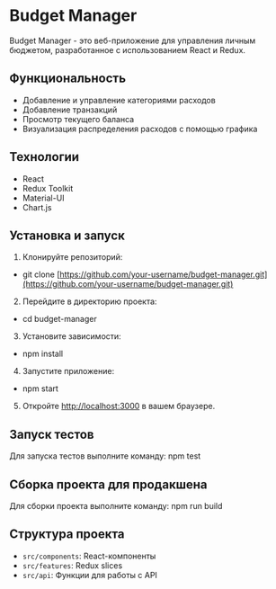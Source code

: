 # Budget Manager

Budget Manager - это веб-приложение для управления личным бюджетом, разработанное с использованием React и Redux.

## Функциональность

- Добавление и управление категориями расходов
- Добавление транзакций
- Просмотр текущего баланса
- Визуализация распределения расходов с помощью графика

## Технологии

- React
- Redux Toolkit
- Material-UI
- Chart.js

## Установка и запуск

1. Клонируйте репозиторий:
- git clone [https://github.com/your-username/budget-manager.git](https://github.com/your-username/budget-manager.git)

2. Перейдите в директорию проекта:
- cd budget-manager

3. Установите зависимости:
- npm install

4. Запустите приложение:
- npm start

5. Откройте [http://localhost:3000](http://localhost:3000) в вашем браузере.

## Запуск тестов

Для запуска тестов выполните команду: npm test

## Сборка проекта для продакшена

Для сборки проекта выполните команду: npm run build

## Структура проекта

- `src/components`: React-компоненты
- `src/features`: Redux slices
- `src/api`: Функции для работы с API